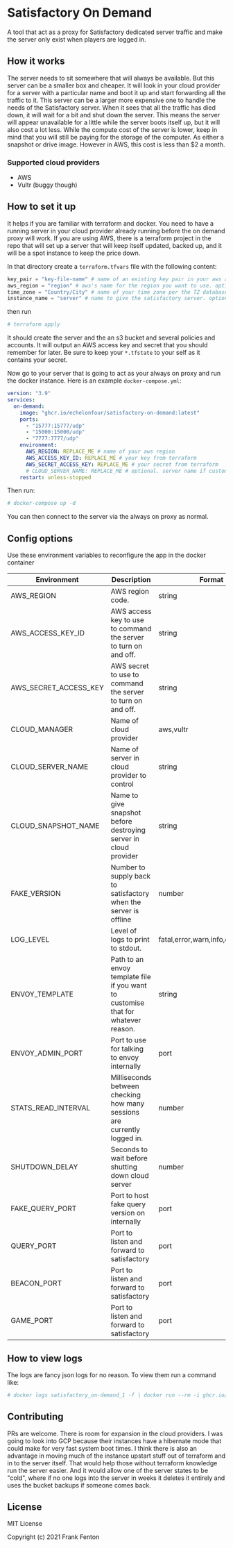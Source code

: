 # Satisfactory On Demand

A tool that act as a proxy for Satisfactory dedicated server traffic and make the server only exist when players are logged in.

## How it works

The server needs to sit somewhere that will always be available. But this server can be a smaller box and cheaper. It will look in your cloud provider for a server with a particular name and boot it up and start forwarding all the traffic to it. This server can be a larger more expensive one to handle the needs of the Satisfactory server. When it sees that all the traffic has died down, it will wait for a bit and shut down the server.
This means the server will appear unavailable for a little while the server boots itself up, but it will also cost a lot less.
While the compute cost of the server is lower, keep in mind that you will still be paying for the storage of the computer. As either a snapshot or drive image. However in AWS, this cost is less than $2 a month.

### Supported cloud providers

- AWS
- Vultr (buggy though)

## How to set it up

It helps if you are familiar with terraform and docker.
You need to have a running server in your cloud provider already running before the on demand proxy will work. If you are using AWS, there is a terraform project in the repo that will set up a server that will keep itself updated, backed up, and it will be a spot instance to keep the price down.

In that directory create a `terraform.tfvars` file with the following content:

```terraform.tfvars
key_pair = "key-file-name" # name of an existing key pair in your aws account
aws_region = "region" # aws's name for the region you want to use. optional. defaults to sydney
time_zone = "Country/City" # name of your time zone per the TZ database. optional. defaults to UTC
instance_name = "server" # name to give the satisfactory server. optional. defaults to "satisfactory"
```

then run

```bash
# terraform apply
```

It should create the server and the an s3 bucket and several policies and accounts. It will output an AWS access key and secret that you should remember for later. Be sure to keep your `*.tfstate` to your self as it contains your secret.

Now go to your server that is going to act as your always on proxy and run the docker instance. Here is an example `docker-compose.yml`:

```docker-compose.yml
version: "3.9"
services:
  on-demand:
    image: "ghcr.io/echelonfour/satisfactory-on-demand:latest"
    ports:
      - "15777:15777/udp"
      - "15000:15000/udp"
      - "7777:7777/udp"
    environment:
      AWS_REGION: REPLACE_ME # name of your aws region
      AWS_ACCESS_KEY_ID: REPLACE_ME # your key from terraform
      AWS_SECRET_ACCESS_KEY: REPLACE_ME # your secret from terraform
      # CLOUD_SERVER_NAME: REPLACE_ME # optional. server name if custom one used in set up
    restart: unless-stopped
```

Then run:

```bash
# docker-compose up -d
```

You can then connect to the server via the always on proxy as normal.

## Config options

Use these environment variables to reconfigure the app in the docker container

| Environment           | Description                                                                       | Format                            | Default      |
| --------------------- | --------------------------------------------------------------------------------- | --------------------------------- | ------------ |
| AWS_REGION            | AWS region code.                                                                  | string                            |              |
| AWS_ACCESS_KEY_ID     | AWS access key to use to command the server to turn on and off.                   | string                            |              |
| AWS_SECRET_ACCESS_KEY | AWS secret to use to command the server to turn on and off.                       | string                            |              |
| CLOUD_MANAGER         | Name of cloud provider                                                            | aws,vultr                         | aws          |
| CLOUD_SERVER_NAME     | Name of server in cloud provider to control                                       | string                            | satisfactory |
| CLOUD_SNAPSHOT_NAME   | Name to give snapshot before destroying server in cloud provider                  | string                            | satisfactory |
| FAKE_VERSION          | Number to supply back to satisfactory when the server is offline                  | number                            | 69420        |
| LOG_LEVEL             | Level of logs to print to stdout.                                                 | fatal,error,warn,info,debug,trace | debug        |
| ENVOY_TEMPLATE        | Path to an envoy template file if you want to customise that for whatever reason. | string                            | ./envoy.yaml |
| ENVOY_ADMIN_PORT      | Port to use for talking to envoy internally                                       | port                              | 19000        |
| STATS_READ_INTERVAL   | Milliseconds between checking how many sessions are currently logged in.          | number                            | 1000         |
| SHUTDOWN_DELAY        | Seconds to wait before shutting down cloud server                                 | number                            | 10 minutes   |
| FAKE_QUERY_PORT       | Port to host fake query version on internally                                     | port                              | 15666        |
| QUERY_PORT            | Port to listen and forward to satisfactory                                        | port                              | 15777        |
| BEACON_PORT           | Port to listen and forward to satisfactory                                        | port                              | 15000        |
| GAME_PORT             | Port to listen and forward to satisfactory                                        | port                              | 7777         |

## How to view logs

The logs are fancy json logs for no reason. To view them run a command like:

```bash
# docker logs satisfactory_on-demand_1 -f | docker run --rm -i ghcr.io/echelonfour/satisfactory-on-demand/pino-pretty:latest
```

## Contributing

PRs are welcome.
There is room for expansion in the cloud providers. I was going to look into GCP because their instances have a hibernate mode that could make for very fast system boot times.
I think there is also an advantage in moving much of the instance upstart stuff out of terraform and in to the server itself. That would help those without terraform knowledge run the server easier. And it would allow one of the server states to be "cold", where if no one logs into the server in weeks it deletes it entirely and uses the bucket backups if someone comes back.

## License

MIT License

Copyright (c) 2021 Frank Fenton
